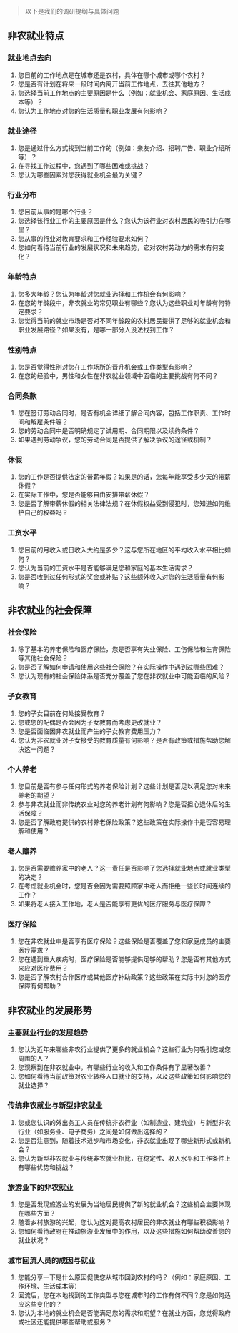 
>以下是我们的调研提纲与具体问题

## 非农就业特点

### 就业地点去向
1. 您目前的工作地点是在城市还是农村，具体在哪个城市或哪个农村？
2. 您是否有计划在将来一段时间内离开当前工作地点，去往其他地方？
3. 您选择当前工作地点的主要原因是什么（例如：就业机会、家庭原因、生活成本等）？
4. 您认为工作地点对您的生活质量和职业发展有何影响？

### 就业途径
1. 您是通过什么方式找到当前工作的（例如：亲友介绍、招聘广告、职业介绍所等）？
2. 在寻找工作过程中，您遇到了哪些困难或挑战？
3. 您认为哪些因素对您获得就业机会最为关键？

### 行业分布
1. 您目前从事的是哪个行业？
2. 您选择该行业工作的主要原因是什么？您认为该行业对农村居民的吸引力在哪里？
3.  您从事的行业对教育要求和工作经验要求如何？
4.  您如何看待当前行业的发展状况和未来趋势，它对农村劳动力的需求有何变化？


### 年龄特点
1. 您多大年龄？您认为年龄对您就业选择和工作机会有何影响？
2. 在您的年龄段中，非农就业的常见职业有哪些？您认为这些职业对年龄有何特定要求？
3. 您觉得当前的就业市场是否对不同年龄段的农村居民提供了足够的就业机会和职业发展路径？如果没有，是哪一部分人没法找到工作？

### 性别特点
1. 您是否觉得性别对您在工作场所的晋升机会或工作类型有影响？
2. 在您的经验中，男性和女性在非农就业领域中面临的主要挑战有何不同？


### 合同条款
1. 您在签订劳动合同时，是否有机会详细了解合同内容，包括工作职责、工作时间和解雇条件等？
2. 您的劳动合同中是否明确规定了试用期、合同期限以及续约条件？
3. 如果遇到劳动争议，您的劳动合同是否提供了解决争议的途径或机制？

### 休假
1. 您的工作是否提供法定的带薪年假？如果是的话，您每年能享受多少天的带薪休假？
2. 在实际工作中，您是否能够自由安排带薪休假？
3. 您是否了解带薪休假的相关法律法规？在休假权益受到侵犯时，您知道如何维护自己的权益吗？


### 工资水平
1. 您目前的月收入或日收入大约是多少？这与您所在地区的平均收入水平相比如何？
2. 您认为当前的工资水平是否能够满足您和家庭的基本生活需求？
3. 您是否收到过任何形式的奖金或补贴？这些额外收入对您的生活质量有何影响？


## 非农就业的社会保障
### 社会保险
1. 除了基本的养老保险和医疗保险，您是否享有失业保险、工伤保险和生育保险等其他社会保险？
2. 您是否了解如何申请和使用这些社会保险？在实际操作中遇到过哪些困难？
3. 您认为现有的社会保险体系是否充分覆盖了您在非农就业中可能面临的风险？
### 子女教育
1. 您的子女目前在何处接受教育？
2. 您或您的配偶是否会因为子女教育而考虑更改就业？
3. 您是否面临因非农就业而产生的子女教育费用压力？
4. 您认为非农就业对子女接受的教育质量有何影响？是否有政策或措施帮助您解决这一问题？

### 个人养老
1. 您目前是否有参与任何形式的养老保险计划？这些计划是否足以满足您对未来养老的期望？
2. 参与非农就业而非传统农业对您的养老计划有何影响？您是否担心退休后的生活保障？
3. 您是否了解政府提供的农村养老保险政策？这些政策在实际操作中是否容易理解和使用？

### 老人赡养
1. 您是否需要赡养家中的老人？这一责任是否影响了您选择就业地点或就业类型的决定？
2. 在考虑就业机会时，您是否会因为需要照顾家中老人而拒绝一些长时间连续的工作？
3. 如果将老人接入工作地，老人是否能享有更优的医疗服务与医疗保障？

### 医疗保险
1. 您在非农就业中是否享有医疗保险？这些保险是否覆盖了您和家庭成员的主要医疗需求？
2. 您在遇到重大疾病时，医疗保险是否能够提供足够的帮助？您是否有其他方式来应对医疗费用？
3. 您是否了解农村合作医疗或其他医疗补助政策？这些政策在实际中对您的医疗保障有何帮助？

## 非农就业的发展形势

### 主要就业行业的发展趋势
1. 您认为近年来哪些非农行业提供了更多的就业机会？这些行业为何吸引您或您周围的人？
2. 您观察到在非农就业中，有哪些行业的收入和工作条件有了显著改善？
3. 您如何看待当前政策对农业转移人口就业的支持，以及这些政策如何影响您的就业选择？

### 传统非农就业与新型非农就业
1. 您或您认识的外出务工人员在传统非农行业（如制造业、建筑业）与新型非农行业（如服务业、电子商务）之间是如何做出选择的？
2. 您是否注意到，随着技术进步和市场变化，非农就业出现了哪些新形式或新机会？
3. 您认为新型非农就业与传统非农就业相比，在稳定性、收入水平和工作条件上有哪些优势和挑战？

### 旅游业下的非农就业
1. 您是否发现旅游业的发展为当地居民提供了新的就业机会？这些机会主要体现在哪些方面？
2. 随着乡村旅游的兴起，您认为这对提高农村居民的非农就业有哪些积极影响？
3. 您如何看待政府在推动旅游业发展中的作用，以及这些措施如何帮助改善您的就业状况？

### 城市回流人员的成因与就业

1. 您能分享一下是什么原因促使您从城市回到农村的吗？（例如：家庭原因、工作环境、生活成本等）
2. 回流后，您在本地找到的工作类型与您在城市时的工作有何不同？您是如何适应这些变化的？
3. 您认为本地的就业机会是否能满足您的需求和期望？在就业方面，您觉得政府或社区还能提供哪些帮助或服务？